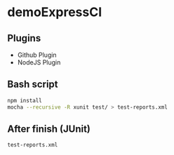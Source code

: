 # demoExpressCI

## Plugins
- Github Plugin
- NodeJS Plugin

## Bash script
```bash
npm install 
mocha --recursive -R xunit test/ > test-reports.xml
```
## After finish (JUnit)
```bash
test-reports.xml
```